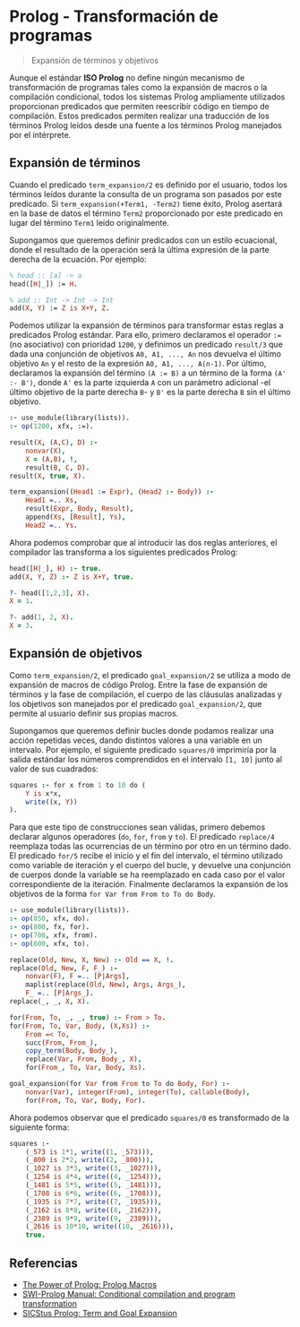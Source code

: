 # Prolog - Transformación de programas
> Expansión de términos y objetivos

Aunque el estándar **ISO Prolog** no define ningún mecanismo de transformación de programas tales como la expansión de macros o la compilación condicional, todos los sistemas Prolog ampliamente utilizados proporcionan predicados que permiten reescribir código en tiempo de compilación. Estos predicados permiten realizar una traducción de los términos Prolog leídos desde una fuente a los términos Prolog manejados por el intérprete.

## Expansión de términos

Cuando el predicado `term_expansion/2` es definido por el usuario, todos los términos leídos durante la consulta de un programa son pasados por este predicado. Si `term_expansion(+Term1, -Term2)` tiene éxito, Prolog asertará en la base de datos el término `Term2` proporcionado por este predicado en lugar del término `Term1` leído originalmente.

Supongamos que queremos definir predicados con un estilo ecuacional, donde el resultado de la operación será la última expresión de la parte derecha de la ecuación. Por ejemplo:

```prolog
% head :: [a] -> a
head([H|_]) := H.

% add :: Int -> Int -> Int
add(X, Y) := Z is X+Y, Z.
```

Podemos utilizar la expansión de términos para transformar estas reglas a predicados Prolog estándar. Para ello, primero declaramos el operador `:=` (no asociativo) con prioridad `1200`, y definimos un predicado `result/3` que dada una conjunción de objetivos `A0, A1, ..., An` nos devuelva el último objetivo `An` y el resto de la expresión `A0, A1, ..., A(n-1)`. Por último, declaramos la expansión del término `(A := B)` a un término de la forma `(A' :- B')`, donde `A'` es la parte izquierda `A` con un parámetro adicional -el último objetivo de la parte derecha `B`- y `B'` es la parte derecha `B` sin el último objetivo.

```prolog
:- use_module(library(lists)).
:- op(1200, xfx, :=).

result(X, (A,C), D) :-
	nonvar(X),
    X = (A,B), !,
    result(B, C, D).
result(X, true, X).

term_expansion((Head1 := Expr), (Head2 :- Body)) :-
	Head1 =.. Xs,
    result(Expr, Body, Result),
    append(Xs, [Result], Ys),
    Head2 =.. Ys.
```

Ahora podemos comprobar que al introducir las dos reglas anteriores, el compilador las transforma a los siguientes predicados Prolog:

```prolog
head([H|_], H) :- true.
add(X, Y, Z) :- Z is X+Y, true.
```

```prolog
?- head([1,2,3], X).
X = 1.

?- add(1, 2, X).
X = 3.
```

## Expansión de objetivos

Como `term_expansion/2`, el predicado `goal_expansion/2` se utiliza a modo de expansión de macros de código Prolog. Entre la fase de expansión de términos y la fase de compilación, el cuerpo de las cláusulas analizadas y los objetivos son manejados por el predicado `goal_expansion/2`, que permite al usuario definir sus propias macros.

Supongamos que queremos definir bucles donde podamos realizar una acción repetidas veces, dando distintos valores a una variable en un intervalo. Por ejemplo, el siguiente predicado `squares/0` imprimiría por la salida estándar los números comprendidos en el intervalo `[1, 10]` junto al valor de sus cuadrados:

```prolog
squares :- for x from 1 to 10 do (
    Y is x*x,
    write((x, Y))
).
```

Para que este tipo de construcciones sean válidas, primero debemos declarar algunos operadores (`do`, `for`, `from` y `to`). El predicado `replace/4` reemplaza todas las ocurrencias de un término por otro en un término dado. El predicado `for/5` recibe el inicio y el fin del intervalo, el término utilizado como variable de iteración y el cuerpo del bucle, y devuelve una conjunción de cuerpos donde la variable se ha reemplazado en cada caso por el valor correspondiente de la iteración. Finalmente declaramos la expansión de los objetivos de la forma `for Var from From to To do Body`.

```prolog
:- use_module(library(lists)).
:- op(850, xfx, do).
:- op(800, fx, for).
:- op(700, xfx, from).
:- op(600, xfx, to).

replace(Old, New, X, New) :- Old == X, !.
replace(Old, New, F, F_) :-
    nonvar(F), F =.. [P|Args],
    maplist(replace(Old, New), Args, Args_),
    F_ =.. [P|Args_].
replace(_, _, X, X).

for(From, To, _, _, true) :- From > To.
for(From, To, Var, Body, (X,Xs)) :-
    From =< To,
    succ(From, From_),
    copy_term(Body, Body_),
    replace(Var, From, Body_, X),
    for(From_, To, Var, Body, Xs).

goal_expansion(for Var from From to To do Body, For) :-
    nonvar(Var), integer(From), integer(To), callable(Body),
    for(From, To, Var, Body, For).
```

Ahora podemos observar que el predicado `squares/0` es transformado de la siguiente forma:

```prolog
squares :-
    (_573 is 1*1, write((1, _573))),
    (_800 is 2*2, write((2, _800))),
    (_1027 is 3*3, write((3, _1027))),
    (_1254 is 4*4, write((4, _1254))),
    (_1481 is 5*5, write((5, _1481))),
    (_1708 is 6*6, write((6, _1708))),
    (_1935 is 7*7, write((7, _1935))),
    (_2162 is 8*8, write((8, _2162))),
    (_2389 is 9*9, write((9, _2389))),
    (_2616 is 10*10, write((10, _2616))),
    true.
```

## Referencias

* [The Power of Prolog: Prolog Macros](https://www.metalevel.at/prolog/macros)
* [SWI-Prolog Manual: Conditional compilation and program transformation](https://www.swi-prolog.org/pldoc/man?section=progtransform)
* [SICStus Prolog: Term and Goal Expansion](https://sicstus.sics.se/sicstus/docs/3.12.9/html/sicstus/Term-and-Goal-Expansion.html)
